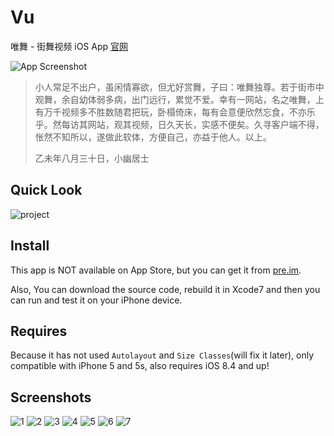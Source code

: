 # Vu
唯舞 - 街舞视频 iOS App [官网](http://www.vhiphop.com)

![App Screenshot](Screenshots/App_Screenshot.png)

> 小人常足不出户，虽闲情寡欲，但尤好赏舞，子曰：唯舞独尊。若于街市中观舞，余自幼体弱多病，出门远行，累觉不爱。幸有一网站，名之唯舞，上有万千视频多不胜数随君把玩，卧榻倚床，每有会意便欣然忘食，不亦乐乎。然每访其网站，观其视频，日久天长，实感不便矣。久寻客户端不得，怅然不知所以，遂做此软体，方便自己，亦益于他人。以上。
> 
> 乙未年八月三十日，小幽居士

## Quick Look

![project](Screenshots/project.png)

## Install

This app is NOT available on App Store, but you can get it from [pre.im](http://pre.im/1820).

Also, You can download the source code, rebuild it in Xcode7 and then you can run and test it on your iPhone device.

## Requires

Because it has not used `Autolayout` and `Size Classes`(will fix it later), only compatible with iPhone 5 and 5s, also requires iOS 8.4 and up!

## Screenshots

![1](Screenshots/1.png)
![2](Screenshots/2.png)
![3](Screenshots/3.png)
![4](Screenshots/4.png)
![5](Screenshots/5.png)
![6](Screenshots/6.png)
![7](Screenshots/7.png)
